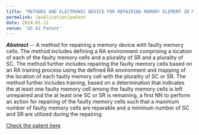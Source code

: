 ```yaml
---
title: "METHODS AND ELECTRONIC DEVICE FOR REPAIRING MEMORY ELEMENT IN MEMORY DEVICE"
permalink: /publication/patent
date: 2024-01-11
venue: 'US A1 Patent'
---
```



_**Abstract**_ -- A method for repairing a memory device with faulty memory cells. The method includes defining a RA environment comprising a location of each of the faulty memory cells and a plurality of SR and a plurality of SC. The method further includes repairing the faulty memory cells based on an RA training process using the defined RA environment and mapping of the location of each faulty memory cell with the plurality of SC or SR. The method further includes training, based on a determination that indicates the at least one faulty memory cell among the faulty memory cells is left unrepaired and the at least one SC or SR is remaining, a first NN to perform an action for repairing of the faulty memory cells such that a maximum number of faulty memory cells are reparable and a minimum number of SC and SR are utilized during the repairing.

[Check the patent here](https://patentcenter.uspto.gov/applications/18218893/)




